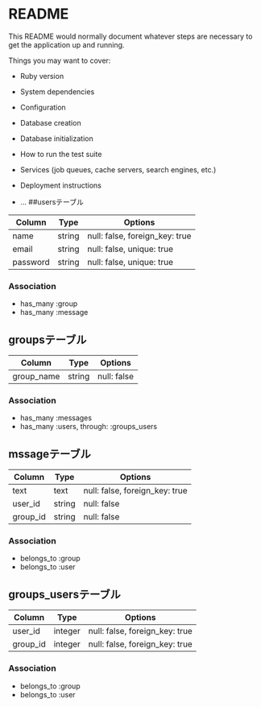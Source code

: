 # README

This README would normally document whatever steps are necessary to get the
application up and running.

Things you may want to cover:

* Ruby version

* System dependencies

* Configuration

* Database creation

* Database initialization

* How to run the test suite

* Services (job queues, cache servers, search engines, etc.)

* Deployment instructions

* ...
##usersテーブル

|Column|Type|Options|
|------|----|-------|
|name|string|null: false, foreign_key: true|
|email|string|null: false, unique: true|
|password|string|null: false, unique: true|

### Association
- has_many :group
- has_many :message

## groupsテーブル
|Column|Type|Options|
|------|----|-------|
|group_name|string|null: false|

### Association
- has_many :messages
- has_many :users, through: :groups_users

## mssageテーブル
|Column|Type|Options|
|------|----|-------|
|text|text|null: false, foreign_key: true|
|user_id|string|null: false|
|group_id|string|null: false|

### Association
- belongs_to :group
- belongs_to :user

## groups_usersテーブル

|Column|Type|Options|
|------|----|-------|
|user_id|integer|null: false, foreign_key: true|
|group_id|integer|null: false, foreign_key: true|

### Association
- belongs_to :group
- belongs_to :user